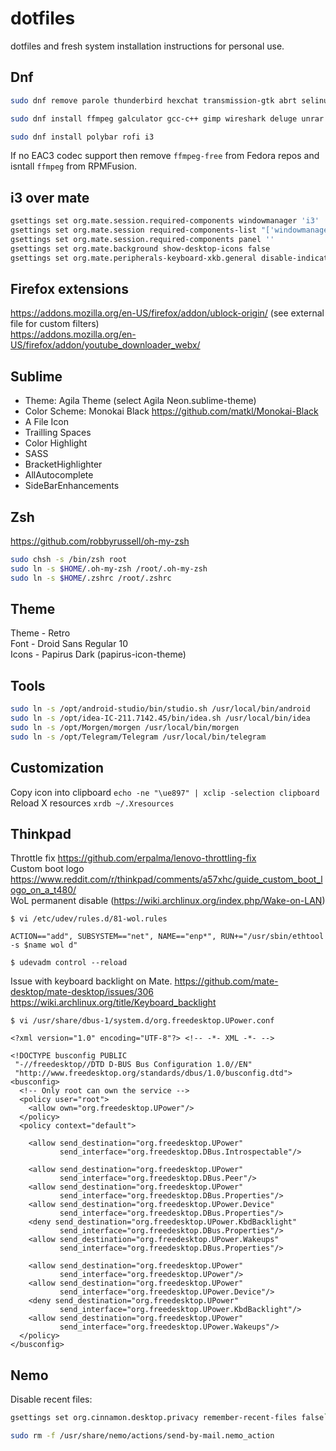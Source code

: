 # dotfiles

dotfiles and fresh system installation instructions for personal use.

## Dnf
```bash
sudo dnf remove parole thunderbird hexchat transmission-gtk abrt selinux* mate-calc blivet-gui gnote caja pluma plymou*
```
```bash
sudo dnf install ffmpeg galculator gcc-c++ gimp wireshark deluge unrar flac mpd mpc ncmpcpp google-droid-sans-fonts google-droid-sans-mono-fonts ffmpegthumbnailer kdiff3 zsh kernel-devel kernel-headers gcc mpv nmap darktable libsane-hpaio nemo nemo-fileroller cmake git powerline-fonts papirus-icon-theme arc-theme VirtualBox libreoffice-calc libreoffice-writer dkms acpid libglvnd-devel vdpauinfo libva-vdpau-driver libva-utils alacritty avidemux ImageMagick flacon libva-intel-driver intel-media-driver gstreamer1-vaapi
```
```bash
sudo dnf install polybar rofi i3
```

If no EAC3 codec support then remove `ffmpeg-free` from Fedora repos and isntall `ffmpeg` from RPMFusion.


## i3 over mate
```bash
gsettings set org.mate.session.required-components windowmanager 'i3'
gsettings set org.mate.session required-components-list "['windowmanager']"
gsettings set org.mate.session.required-components panel ''
gsettings set org.mate.background show-desktop-icons false
gsettings set org.mate.peripherals-keyboard-xkb.general disable-indicator true
```

## Firefox extensions
https://addons.mozilla.org/en-US/firefox/addon/ublock-origin/           (see external file for custom filters)  
https://addons.mozilla.org/en-US/firefox/addon/youtube_downloader_webx/

## Sublime
- Theme: Agila Theme (select Agila Neon.sublime-theme)
- Color Scheme: Monokai Black https://github.com/matkl/Monokai-Black
- A File Icon
- Trailling Spaces
- Color Highlight
- SASS
- BracketHighlighter
- AllAutocomplete
- SideBarEnhancements

## Zsh
https://github.com/robbyrussell/oh-my-zsh
```bash
sudo chsh -s /bin/zsh root
sudo ln -s $HOME/.oh-my-zsh /root/.oh-my-zsh
sudo ln -s $HOME/.zshrc /root/.zshrc
```

## Theme
Theme - Retro  
Font  - Droid Sans Regular 10  
Icons - Papirus Dark (papirus-icon-theme)  

## Tools
```bash
sudo ln -s /opt/android-studio/bin/studio.sh /usr/local/bin/android
sudo ln -s /opt/idea-IC-211.7142.45/bin/idea.sh /usr/local/bin/idea
sudo ln -s /opt/Morgen/morgen /usr/local/bin/morgen
sudo ln -s /opt/Telegram/Telegram /usr/local/bin/telegram
```

## Customization
Copy icon into clipboard `echo -ne "\ue897" | xclip -selection clipboard`  
Reload X resources `xrdb ~/.Xresources`

## Thinkpad
Throttle fix https://github.com/erpalma/lenovo-throttling-fix  
Custom boot logo https://www.reddit.com/r/thinkpad/comments/a57xhc/guide_custom_boot_logo_on_a_t480/  
WoL permanent disable (https://wiki.archlinux.org/index.php/Wake-on-LAN)  
```
$ vi /etc/udev/rules.d/81-wol.rules

ACTION=="add", SUBSYSTEM=="net", NAME=="enp*", RUN+="/usr/sbin/ethtool -s $name wol d"

$ udevadm control --reload
```

Issue with keyboard backlight on Mate.
https://github.com/mate-desktop/mate-desktop/issues/306
https://wiki.archlinux.org/title/Keyboard_backlight

```
$ vi /usr/share/dbus-1/system.d/org.freedesktop.UPower.conf

<?xml version="1.0" encoding="UTF-8"?> <!-- -*- XML -*- -->

<!DOCTYPE busconfig PUBLIC
 "-//freedesktop//DTD D-BUS Bus Configuration 1.0//EN"
 "http://www.freedesktop.org/standards/dbus/1.0/busconfig.dtd">
<busconfig>
  <!-- Only root can own the service -->
  <policy user="root">
    <allow own="org.freedesktop.UPower"/>
  </policy>
  <policy context="default">

    <allow send_destination="org.freedesktop.UPower"
           send_interface="org.freedesktop.DBus.Introspectable"/>

    <allow send_destination="org.freedesktop.UPower"
           send_interface="org.freedesktop.DBus.Peer"/>
    <allow send_destination="org.freedesktop.UPower"
           send_interface="org.freedesktop.DBus.Properties"/>
    <allow send_destination="org.freedesktop.UPower.Device"
           send_interface="org.freedesktop.DBus.Properties"/>
    <deny send_destination="org.freedesktop.UPower.KbdBacklight"
           send_interface="org.freedesktop.DBus.Properties"/>
    <allow send_destination="org.freedesktop.UPower.Wakeups"
           send_interface="org.freedesktop.DBus.Properties"/>

    <allow send_destination="org.freedesktop.UPower"
           send_interface="org.freedesktop.UPower"/>
    <allow send_destination="org.freedesktop.UPower"
           send_interface="org.freedesktop.UPower.Device"/>
    <deny send_destination="org.freedesktop.UPower"
           send_interface="org.freedesktop.UPower.KbdBacklight"/>
    <allow send_destination="org.freedesktop.UPower"
           send_interface="org.freedesktop.UPower.Wakeups"/>
  </policy>
</busconfig>

```


## Nemo
Disable recent files: 
```bash
gsettings set org.cinnamon.desktop.privacy remember-recent-files false`
```
```bash
sudo rm -f /usr/share/nemo/actions/send-by-mail.nemo_action

```
